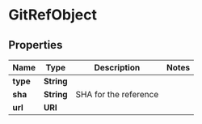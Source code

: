 

# GitRefObject


## Properties

| Name | Type | Description | Notes |
|------------ | ------------- | ------------- | -------------|
|**type** | **String** |  |  |
|**sha** | **String** | SHA for the reference |  |
|**url** | **URI** |  |  |



